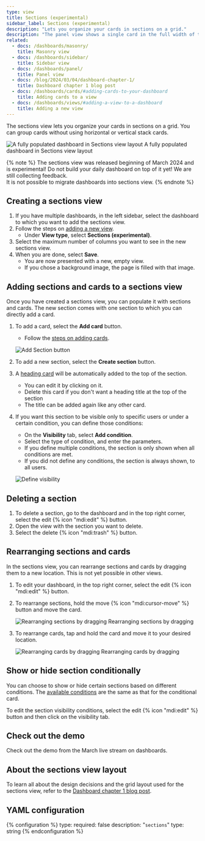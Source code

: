 ```yaml
---
type: view
title: Sections (experimental)
sidebar_label: Sections (experimental)
description: "Lets you organize your cards in sections on a grid."
description: "The panel view shows a single card in the full width of the screen."
related:
  - docs: /dashboards/masonry/
    title: Masonry view
  - docs: /dashboards/sidebar/
    title: Sidebar view
  - docs: /dashboards/panel/
    title: Panel view
  - docs: /blog/2024/03/04/dashboard-chapter-1/
    title: Dashboard chapter 1 blog post
  - docs: /dashboards/cards/#adding-cards-to-your-dashboard
    title: Adding cards to a view
  - docs: /dashboards/views/#adding-a-view-to-a-dashboard
    title: Adding a new view
---
```


The sections view lets you organize your cards in sections on a grid.
You can group cards without using horizontal or vertical stack cards.

<p class='img'>
    <img src="/images/blog/2024-03-dashboard-chapter-1/sections-example-dashboard.png" alt="A fully populated dashboard in Sections view layout"/>
    A fully populated dashboard in Sections view layout
</p>

{% note %}
The sections view was released beginning of March 2024 and is experimental! Do not build your daily dashboard on top of it yet! We are still collecting feedback.<br>
It is not possible to migrate dashboards into sections view.
{% endnote %}

## Creating a sections view

1. If you have multiple dashboards, in the left sidebar, select the dashboard to which you want to add the sections view.
2. Follow the steps on [adding a new view](/dashboards/views/#adding-a-view-to-a-dashboard).
   - Under **View type**, select **Sections (experimental)**.
3. Select the maximum number of columns you want to see in the new sections view.
4. When you are done, select **Save**.
   - You are now presented with a new, empty view.
   - If you chose a background image, the page is filled with that image.

## Adding sections and cards to a sections view

Once you have created a sections view, you can populate it with sections and cards. The new section comes with one section to which you can directly add a card.

1. To add a card, select the **Add card** button.
   - Follow the [steps on adding cards](/dashboards/cards/#adding-cards-to-your-dashboard).

    ![Add Section button](/images/dashboards/sections_view_add-card-or-section.png)

2. To add a new section, select the **Create section** button.
3. A [heading card](/dashboards/heading) will be automatically added to the top of the section.
   - You can edit it by clicking on it.
   - Delete this card if you don't want a heading title at the top of the section
   - The title can be added again like any other card.
4. If you want this section to be visible only to specific users or under a certain condition, you can define those conditions:
   - On the **Visibility** tab, select **Add condition**.
   - Select the type of condition, and enter the parameters.
   - If you define multiple conditions, the section is only shown when all conditions are met.
   - If you did not define any conditions, the section is always shown, to all users.

    ![Define visibility](/images/dashboards/section-visibility.png)

## Deleting a section

1. To delete a section, go to the dashboard and in the top right corner, select the edit {% icon "mdi:edit" %} button.
2. Open the view with the section you want to delete.
3. Select the delete {% icon "mdi:trash" %} button.

## Rearranging sections and cards

In the sections view, you can rearrange sections and cards by dragging them to a new location. This is not yet possible in other views.

1. To edit your dashboard, in the top right corner, select the edit {% icon "mdi:edit" %} button.
2. To rearrange sections, hold the move {% icon "mdi:cursor-move" %} button and move the card.

    <p class='img'>
        <img src="/images/blog/2024-03-dashboard-chapter-1/drag-and-drop-sections.gif" alt="Rearranging sections by dragging"/>
        Rearranging sections by dragging
    </p>

3. To rearrange cards, tap and hold the card and move it to your desired location.

   <p class='img'>
        <img src="/images/blog/2024-03-dashboard-chapter-1/drag-and-drop-cards.gif" alt="Rearranging cards by dragging"/>
        Rearranging cards by dragging
    </p>

## Show or hide section conditionally

You can choose to show or hide certain sections based on different conditions. The [available conditions](/dashboards/conditional/#card-conditions) are the same as that for the conditional card.

To edit the section visibility conditions, select the edit {% icon "mdi:edit" %} button and then click on the visibility tab.

## Check out the demo

Check out the demo from the March live stream on dashboards.

<lite-youtube videoid="XyBy0ckkiDU" videoStartAt="2047" videotitle="A Home-Approved Dashboard - Chapter 1: What about Grace?" posterquality="maxresdefault"></lite-youtube>

## About the sections view layout

To learn all about the design decisions and the grid layout used for the sections view, refer to the [Dashboard chapter 1 blog post](/blog/2024/03/04/dashboard-chapter-1/).

## YAML configuration

{% configuration %}
type:
  required: false
  description: "`sections`"
  type: string
{% endconfiguration %}

